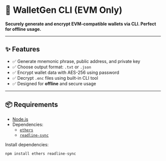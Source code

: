 # 🔐 WalletGen CLI (EVM Only)

**Securely generate and encrypt EVM-compatible wallets via CLI. Perfect for offline usage.**

---

## ✨ Features

- ✅ Generate mnemonic phrase, public address, and private key
- ✅ Choose output format: `.txt` or `.json`
- ✅ Encrypt wallet data with AES-256 using password
- ✅ Decrypt `.enc` files using built-in CLI tool
- ✅ Designed for **offline** and secure usage

---

## 📦 Requirements

- [Node.js](https://nodejs.org)
- Dependencies:
  - [`ethers`](https://www.npmjs.com/package/ethers)
  - [`readline-sync`](https://www.npmjs.com/package/readline-sync)

Install dependencies:

```bash
npm install ethers readline-sync
